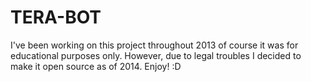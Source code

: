 TERA-BOT
========

I've been working on this project throughout 2013 of course it was for educational purposes only. However, due to legal troubles I decided to make it open source as of 2014. Enjoy! :D
